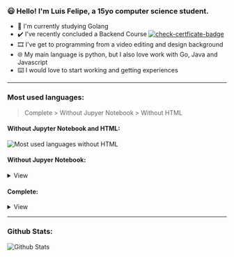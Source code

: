 ### 😃 Hello! I'm Luis Felipe, a 15yo computer science student.

- 📝 I'm currently studying Golang
- ✔️ I've recently concluded a Backend Course [![check-certficate-badge](https://img.shields.io/badge/check-certificate-blue)](https://certificates.digitalinnovation.one/6CB93EFF)
- 🎞️ I've get to programming from a video editing and design background
- 🌐 My main language is python, but I also love work with Go, Java and Javascript
- ⌨️ I would love to start working and getting experiences

---
### Most used languages:
> Complete > Without Jupyer Notebook > Without HTML

#### Without Jupyter Notebook and HTML:
![Most used languages without HTML](https://github-readme-stats.vercel.app/api/top-langs/?username=luisfelipesdn12&hide=Jupyter%20Notebook,HTML&hide_title=true)

#### Without Jupyer Notebook:
<details> <summary>View</summary>
<img src="https://github-readme-stats.vercel.app/api/top-langs/?username=luisfelipesdn12&hide=Jupyter%20Notebook&hide_title=true">
</details>

#### Complete:
<details> <summary>View</summary>
<img src="https://github-readme-stats.vercel.app/api/top-langs/?username=luisfelipesdn12&hide_title=true">
</details>

---
### Github Stats:
![Github Stats](https://github-readme-stats.vercel.app/api/?username=luisfelipesdn12)
